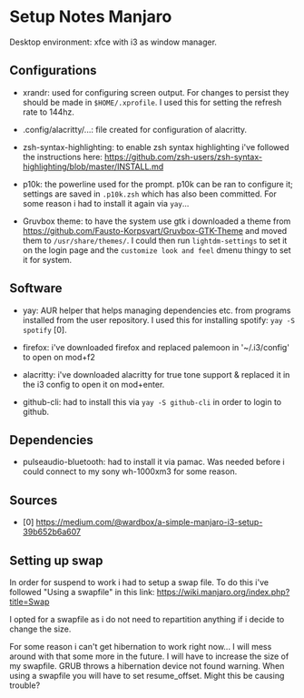# Setup Notes Manjaro

Desktop environment: xfce with i3 as window manager.

## Configurations

- xrandr: used for configuring screen output. For changes to persist they should be made in `$HOME/.xprofile`. I used this for setting the refresh rate to 144hz.

- .config/alacritty/...: file created for configuration of alacritty.

- zsh-syntax-highlighting: to enable zsh syntax highlighting i've followed the instructions here: https://github.com/zsh-users/zsh-syntax-highlighting/blob/master/INSTALL.md

- p10k: the powerline used for the prompt. p10k can be ran to configure it; settings are saved in `.p10k.zsh` which has also been committed. For some reason i had to install it again via `yay`...

- Gruvbox theme: to have the system use gtk i downloaded a theme from https://github.com/Fausto-Korpsvart/Gruvbox-GTK-Theme and moved them to `/usr/share/themes/`. I could then run `lightdm-settings` to set it on the login page and the `customize look and feel` dmenu thingy to set it for system.

## Software

- yay: AUR helper that helps managing dependencies etc. from programs installed from the user repository. I used this for installing spotify: `yay -S spotify` [0].

- firefox: i've downloaded firefox and replaced palemoon in '~/.i3/config' to open on mod+f2

- alacritty: i've downloaded alacritty for true tone support & replaced it in the i3 config to open it on mod+enter.

- github-cli: had to install this via `yay -S github-cli` in order to login to github.

## Dependencies

- pulseaudio-bluetooth: had to install it via pamac. Was needed before i could connect to my sony wh-1000xm3 for some reason.

## Sources

- [0] https://medium.com/@wardbox/a-simple-manjaro-i3-setup-39b652b6a607

## Setting up swap

In order for suspend to work i had to setup a swap file.
To do this i've followed "Using a swapfile" in this link: https://wiki.manjaro.org/index.php?title=Swap

I opted for a swapfile as i do not need to repartition anything if i decide to change the size.

For some reason i can't get hibernation to work right now... I will mess around with that some more in the future. I will have to increase the size of my swapfile. GRUB throws a hibernation device not found warning. When using a swapfile you will have to set resume_offset. Might this be causing trouble?
